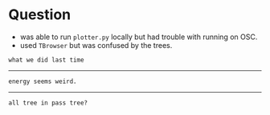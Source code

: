 # Question

*   was able to run `plotter.py` locally but had trouble with running on OSC.
*   used `TBrowser` but was confused by the trees.

```{figure} ./img/nov15f1.png
what we did last time
```
---

```{figure} ./img/nov15f2.png
energy seems weird.

```

---
```{figure} ./img/nov15f3.png
all tree in pass tree?
```

